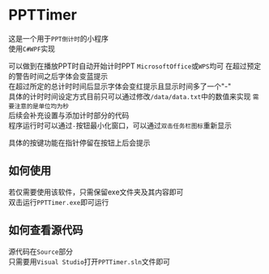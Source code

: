 # PPTTimer
这是一个用于`PPT倒计时`的小程序  
使用`C#WPF`实现  

可以做到在播放PPT时自动开始计时PPT `MicrosoftOffice`或`WPS`均可
在超过预定的警告时间之后字体会变蓝提示  
在超过所定的总计时时间后显示字体会变红提示且显示时间多了一个"-"  
具体的计时时间设定方式目前只可以通过修改`/data/data.txt`中的数值来实现 `需要注意的是单位均为秒`  
后续会补充设置与添加计时部分的代码  
程序运行时可以通过`-`按钮最小化窗口，可以通过`双击任务栏图标`重新显示  

具体的按键功能在指针停留在按钮上后会提示

## 如何使用
若仅需要使用该软件，只需保留exe文件夹及其内容即可  
双击运行`PPTTimer.exe`即可运行

## 如何查看源代码
源代码在`Source`部分  
只需要用`Visual Studio`打开`PPTTimer.sln`文件即可
